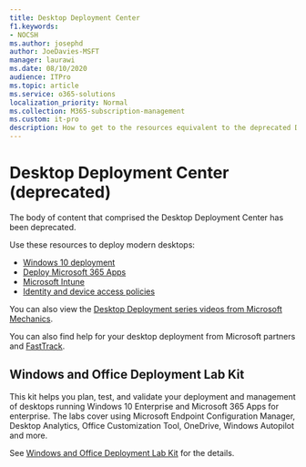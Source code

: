 ```yaml
---
title: Desktop Deployment Center
f1.keywords:
- NOCSH
ms.author: josephd
author: JoeDavies-MSFT
manager: laurawi
ms.date: 08/10/2020
audience: ITPro
ms.topic: article
ms.service: o365-solutions
localization_priority: Normal
ms.collection: M365-subscription-management
ms.custom: it-pro
description: How to get to the resources equivalent to the deprecated Desktop Deployment Center.
---
```


# Desktop Deployment Center (deprecated)

The body of content that comprised the Desktop Deployment Center has been deprecated. 

Use these resources to deploy modern desktops:

- [Windows 10 deployment](/windows/deployment/)
- [Deploy Microsoft 365 Apps](/deployoffice/deployment-guide-microsoft-365-apps)
- [Microsoft Intune](/mem/intune/fundamentals/planning-guide)
- [Identity and device access policies](../security/defender-365-security/microsoft-365-policies-configurations.md)

You can also view the [Desktop Deployment series videos from Microsoft Mechanics](https://www.aka.ms/watchhowtoshift).

You can also find help for your desktop deployment from Microsoft partners and [FastTrack](https://www.microsoft.com/fasttrack/microsoft-365).

## Windows and Office Deployment Lab Kit

This kit helps you plan, test, and validate your deployment and management of desktops running Windows 10 Enterprise and Microsoft 365 Apps for enterprise. The labs cover using Microsoft Endpoint Configuration Manager, Desktop Analytics, Office Customization Tool, OneDrive, Windows Autopilot and more.

See [Windows and Office Deployment Lab Kit](modern-desktop-deployment-and-management-lab.md) for the details.